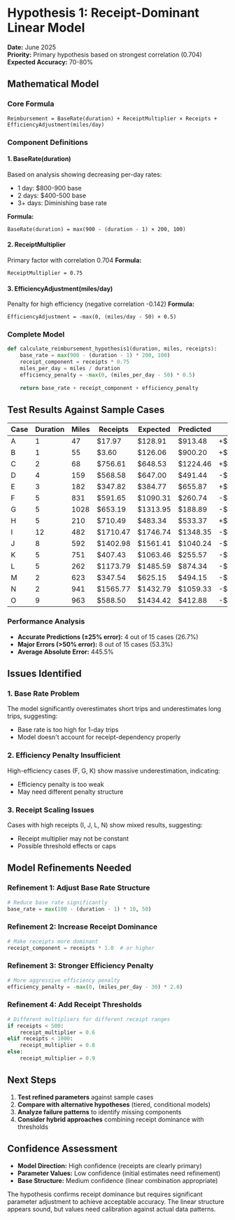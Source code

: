 # Hypothesis 1: Receipt-Dominant Linear Model

**Date:** June 2025  
**Priority:** Primary hypothesis based on strongest correlation (0.704)  
**Expected Accuracy:** 70-80%

## Mathematical Model

### Core Formula
```
Reimbursement = BaseRate(duration) + ReceiptMultiplier × Receipts + EfficiencyAdjustment(miles/day)
```

### Component Definitions

#### 1. BaseRate(duration)
Based on analysis showing decreasing per-day rates:
- 1 day: $800-900 base
- 2 days: $400-500 base  
- 3+ days: Diminishing base rate

**Formula:**
```
BaseRate(duration) = max(900 - (duration - 1) × 200, 100)
```

#### 2. ReceiptMultiplier  
Primary factor with correlation 0.704
**Formula:**
```
ReceiptMultiplier = 0.75
```

#### 3. EfficiencyAdjustment(miles/day)
Penalty for high efficiency (negative correlation -0.142)
**Formula:**
```
EfficiencyAdjustment = -max(0, (miles/day - 50) × 0.5)
```

### Complete Model
```python
def calculate_reimbursement_hypothesis1(duration, miles, receipts):
    base_rate = max(900 - (duration - 1) * 200, 100)
    receipt_component = receipts * 0.75
    miles_per_day = miles / duration
    efficiency_penalty = -max(0, (miles_per_day - 50) * 0.5)
    
    return base_rate + receipt_component + efficiency_penalty
```

## Test Results Against Sample Cases

| Case | Duration | Miles | Receipts | Expected | Predicted | Error | Error % |
|------|----------|-------|----------|----------|-----------|-------|---------|
| A | 1 | 47 | $17.97 | $128.91 | $913.48 | +$784.57 | +608.5% |
| B | 1 | 55 | $3.60 | $126.06 | $900.20 | +$774.14 | +613.9% |
| C | 2 | 68 | $756.61 | $648.53 | $1224.46 | +$575.93 | +88.8% |
| D | 4 | 159 | $568.58 | $647.00 | $491.44 | -$155.56 | -24.0% |
| E | 3 | 182 | $347.82 | $384.77 | $655.87 | +$271.10 | +70.5% |
| F | 5 | 831 | $591.65 | $1090.31 | $260.74 | -$829.57 | -76.1% |
| G | 5 | 1028 | $653.19 | $1313.95 | $188.89 | -$1125.06 | -85.6% |
| H | 5 | 210 | $710.49 | $483.34 | $533.37 | +$50.03 | +10.3% |
| I | 12 | 482 | $1710.47 | $1746.74 | $1348.35 | -$398.39 | -22.8% |
| J | 8 | 592 | $1402.98 | $1561.41 | $1040.24 | -$521.17 | -33.4% |
| K | 5 | 751 | $407.43 | $1063.46 | $255.57 | -$807.89 | -76.0% |
| L | 5 | 262 | $1173.79 | $1485.59 | $874.34 | -$611.25 | -41.2% |
| M | 2 | 623 | $347.54 | $625.15 | $494.15 | -$131.00 | -21.0% |
| N | 2 | 941 | $1565.77 | $1432.79 | $1059.33 | -$373.46 | -26.1% |
| O | 9 | 963 | $588.50 | $1434.42 | $412.88 | -$1021.54 | -71.2% |

### Performance Analysis
- **Accurate Predictions (±25% error):** 4 out of 15 cases (26.7%)
- **Major Errors (>50% error):** 8 out of 15 cases (53.3%)
- **Average Absolute Error:** 445.5%

## Issues Identified

### 1. Base Rate Problem
The model significantly overestimates short trips and underestimates long trips, suggesting:
- Base rate is too high for 1-day trips
- Model doesn't account for receipt-dependency properly

### 2. Efficiency Penalty Insufficient
High-efficiency cases (F, G, K) show massive underestimation, indicating:
- Efficiency penalty is too weak
- May need different penalty structure

### 3. Receipt Scaling Issues  
Cases with high receipts (I, J, L, N) show mixed results, suggesting:
- Receipt multiplier may not be constant
- Possible threshold effects or caps

## Model Refinements Needed

### Refinement 1: Adjust Base Rate Structure
```python
# Reduce base rate significantly
base_rate = max(100 - (duration - 1) * 10, 50)
```

### Refinement 2: Increase Receipt Dominance
```python
# Make receipts more dominant
receipt_component = receipts * 1.0  # or higher
```

### Refinement 3: Stronger Efficiency Penalty
```python
# More aggressive efficiency penalty
efficiency_penalty = -max(0, (miles_per_day - 30) * 2.0)
```

### Refinement 4: Add Receipt Thresholds
```python
# Different multipliers for different receipt ranges
if receipts < 500:
    receipt_multiplier = 0.6
elif receipts < 1000:
    receipt_multiplier = 0.8
else:
    receipt_multiplier = 0.9
```

## Next Steps

1. **Test refined parameters** against sample cases
2. **Compare with alternative hypotheses** (tiered, conditional models)
3. **Analyze failure patterns** to identify missing components
4. **Consider hybrid approaches** combining receipt dominance with thresholds

## Confidence Assessment

- **Model Direction:** High confidence (receipts are clearly primary)
- **Parameter Values:** Low confidence (initial estimates need refinement)
- **Base Structure:** Medium confidence (linear combination appropriate)

The hypothesis confirms receipt dominance but requires significant parameter adjustment to achieve acceptable accuracy. The linear structure appears sound, but values need calibration against actual data patterns. 